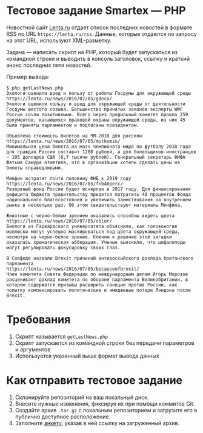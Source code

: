 # Тестовое задание Smartex — PHP

Новостной сайт [Lenta.ru](https://lenta.ru) отдает список последних новостей в формате RSS по URL `https://lenta.ru/rss`. Данные, которые отдаются по запросу на этот URL, используют XML-разметку. 

Задача — написать скрипт на PHP, который будет запускаться из командной строки и выводить в консоль заголовок, ссылку и краткий анонс последних пяти новостей.

Пример вывода:

```
$ php getLastNews.php
Экологи оценили вред и пользу от работы Госдумы для окружающей среды
https://lenta.ru/news/2016/07/05/gdeco/
Экологи оценили пользу и вред для окружающей среды от деятельности Госдумы шестого созыва. Большинство принятых законов эксперты WWF России сочли позитивными. Всего через профильный комитет прошло 259 документов, касающихся правовой охраны окружающей среды, из них 45 были приняты парламентом и подписаны президентом.

Объявлена стоимость билетов на ЧМ-2018 для россиян
https://lenta.ru/news/2016/07/05/mutkomin/
Минимальная цена билета на матч чемпионата мира по футболу 2018 года для граждан России составит 1280 рублей, а для болельщиков-иностранцев — 105 долларов США (6,7 тысячи рублей). Генеральный секретарь ФИФА Фатьма Самура отметила, что в организации хотели сделать цены на билеты справедливыми.

Минфин истратит почти половину ФНБ к 2019 году
https://lenta.ru/news/2016/07/05/fnb40perc/
Резервный фонд России будет исчерпан в 2017 году. Для финансирования дефицита бюджета правительству придется потратить 40 процентов Фонда национального благосостояния и увеличить заимствования на внутреннем рынке в несколько раз. Об этом свидетельствуют материалы Минфина.

Животные с черно-белым зрением оказались способны видеть цвета
https://lenta.ru/news/2016/07/05/color/
Биологи из Гарвардского университета объяснили, как головоногие моллюски могут успешно маскироваться под цвета окружающей среды, несмотря на черно-белое зрение. Ключом к решению этой загадки оказалась хроматическая абберация. Ученые выяснили, что цефалоподы могут регулировать фокусировку своих глаз.

В Совфеде назвали Brexit причиной антироссийского доклада британского парламента
https://lenta.ru/news/2016/07/05/becauseofbrexit/
Член комитета Совета Федерации по международным делам Игорь Морозов расценивает доклад комитета по обороне парламента Великобритании, в котором содержатся призывы расширить санкции против России, как попытку компенсировать политические и имиджевые потери Лондона после Brexit.
```

# Требования

1. Скрипт называется `getLastNews.php`
2. Скрипт запускается из командной строки без передачи параметров и аргументов
3. Используется указанный выше формат вывода данных 

# Как отправить тестовое задание

1. Склонируйте репозиторий на ваш локальный диск.
1. Внесите нужные изменения, фиксируя их при помощи коммитов Git.
1. Создайте архив `.tar.gz` с локальным репозиторием и загрузите его в публично доступное расположение.
1. Заполните [анкету](http://goo.gl/forms/VVfqcAsq3LI8Kto23), указав в ней ссылку на загруженный архив.
